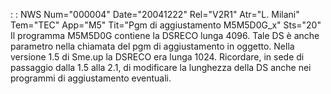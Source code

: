  :  : NWS Num="000004" Date="20041222" Rel="V2R1" Atr="L. Milani" Tem="TEC" App="M5" Tit="Pgm di aggiustamento M5M5D0G_x" Sts="20"
Il programma M5M5D0G contiene la DSRECO lunga 4096. Tale DS è anche parametro nella chiamata del pgm di aggiustamento in oggetto. Nella versione 1.5 di Sme.up la DSRECO era lunga 1024.
Ricordare, in sede di passaggio dalla 1.5 alla 2.1, di modificare la lunghezza della DS anche nei programmi di aggiustamento eventuali.
